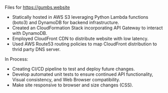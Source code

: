Files for https://gumbs.website

- Statically hosted in AWS S3 leveraging Python Lambda functions (boto3) and DynamoDB for backend infrastructure.
- Created an CloudFormation Stack incorporating API Gateway to interact with DynamoDB.
- Employed CloudFront CDN to distribute website with low latency.
- Used AWS Route53 routing policies to map CloudFront distribution to thrid party DNS server.

In Process:

- Creating CI/CD pipeline to test and deploy future changes.
- Develop automated unit tests to ensure continued API functionality, Visual consistency, and Web Browser compatibility.
- Make site responsive to browser and size changes (CSS).
